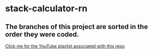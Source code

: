 # stack-calculator-rn

## The branches of this project are sorted in the order they were coded.

[Click me for the YouTube playlist associated with this repo](https://www.youtube.com/playlist?list=PLN3n1USn4xlmt7mOqxc3nl3RajpFxkDH8)
